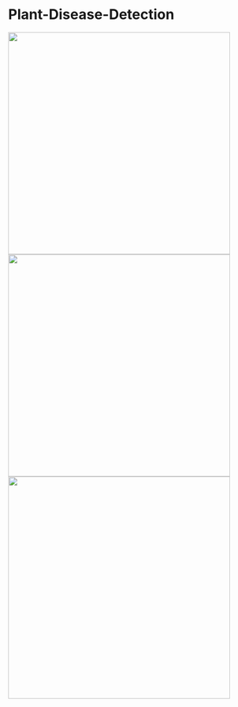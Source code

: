 # Plant-Disease-Detection
<img src="https://github.com/navjeet-lohan/Plant-Disease-Detection/assets/95700223/19df2aaa-9d84-456e-967d-881b50988938" height="450">
<img src="https://github.com/navjeet-lohan/Plant-Disease-Detection/assets/95700223/00fb35b1-f851-4631-a5fa-fa31a87a4e03" height="450">
<img src="https://github.com/navjeet-lohan/Plant-Disease-Detection/assets/95700223/12ef7656-15df-4c1a-8f8d-2acdf1911102" height="450">


